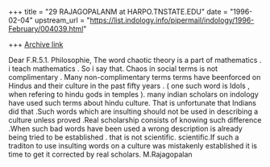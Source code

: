 +++
title = "29 RAJAGOPALANM at HARPO.TNSTATE.EDU"
date = "1996-02-04"
upstream_url = "https://list.indology.info/pipermail/indology/1996-February/004039.html"

+++
[Archive link](https://list.indology.info/pipermail/indology/1996-February/004039.html)

Dear F.R.5.1. Philosophie,
The word chaotic theory is a part of mathematics . i teach mathematics . So i
say that. Chaos  in social terms is not complimentary . Many non-complimentary terms
terms have beenforced on Hindus and their culture in the past fifty years .
( one such word is Idols , when refering to hindu gods in temples ).
many indian scholars on indology have used such terms about hindu culture.
That is unfortunate that Indians did that .Such words which are insulting 
should not be used in describing a culture unless proved .Real scholarship
consists of knowing such difference .When such bad words have been used 
a wrong description is already being tried to be established . that is not scientific.
scientific.If such a traditon to use insulting words on a culture was 
mistakenly established it is time to get it corrected by real scholars.
M.Rajagopalan




